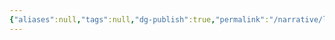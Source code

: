 ```yaml
---
{"aliases":null,"tags":null,"dg-publish":true,"permalink":"/narrative/locations/worlds/veloria/","dgPassFrontmatter":true}
---
```


